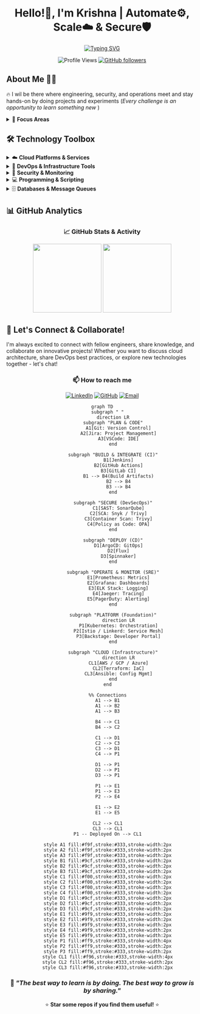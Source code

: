 <div align="center">
  
# Hello!👋, I'm Krishna | Automate⚙️, Scale☁️ & Secure🛡️

[![Typing SVG](https://readme-typing-svg.herokuapp.com?font=Fira+Code&size=30&duration=3000&pause=1000&color=36BCF7FF&center=true&width=600&lines=DevOps+Engineer+%7C+Cloud+Architect;DevSecOps+Specialist+%7C+SRE;Platform+Engineer+%7C+Infrastructure+Expert;Building+Scalable+Cloud+Solutions;🚀+Always+Learning+%7C+Always+Growing+🚀)](https://git.io/typing-svg)

![Profile Views](https://komarev.com/ghpvc/?username=Krishna4K2&label=Profile%20views&color=0e75b6&style=flat)
[![GitHub followers](https://img.shields.io/github/followers/Krishna4K2?label=Followers&style=social)](https://github.com/Krishna4K2?tab=followers)

</div>

## About Me 👨‍💻

🔥 I wil be there where engineering, security, and operations meet and stay hands-on by doing projects and experiments (*Every challenge is an opportunity to learn something new* )

<details>
<summary>🎯 <b>Focus Areas</b></summary>

- **DevOps & CI/CD**: Streamlining development workflows and deployment pipelines
- **DevSecOps**: Integrating security practices into every stage of the development lifecycle  
- **Cloud Architecture**: Designing and implementing robust multi-cloud solutions
- **Site Reliability Engineering**: Ensuring high availability and performance at scale
- **Platform Engineering**: Building developer-centric platforms and tooling

</details>

## 🛠️ Technology Toolbox

<details>
<summary>☁️ <b>Cloud Platforms & Services</b></summary>
<br>

![AWS](https://img.shields.io/badge/AWS-%23FF9900.svg?style=for-the-badge&logo=amazon-aws&logoColor=white)
![Azure](https://img.shields.io/badge/azure-%230072C6.svg?style=for-the-badge&logo=microsoftazure&logoColor=white)
![Google Cloud](https://img.shields.io/badge/GoogleCloud-%234285F4.svg?style=for-the-badge&logo=google-cloud&logoColor=white)
![DigitalOcean](https://img.shields.io/badge/DigitalOcean-%230167ff.svg?style=for-the-badge&logo=digitalOcean&logoColor=white)

</details>

<details>
<summary>🔧 <b>DevOps & Infrastructure Tools</b></summary>
<br>

**Container Technologies:**
![Docker](https://img.shields.io/badge/docker-%230db7ed.svg?style=for-the-badge&logo=docker&logoColor=white)
![Kubernetes](https://img.shields.io/badge/kubernetes-%23326ce5.svg?style=for-the-badge&logo=kubernetes&logoColor=white)
![Podman](https://img.shields.io/badge/podman-892CA0.svg?style=for-the-badge&logo=podman&logoColor=white)

**Infrastructure as Code:**
![Terraform](https://img.shields.io/badge/terraform-%235835CC.svg?style=for-the-badge&logo=terraform&logoColor=white)
![Ansible](https://img.shields.io/badge/ansible-%231A1918.svg?style=for-the-badge&logo=ansible&logoColor=white)
![Pulumi](https://img.shields.io/badge/pulumi-8A3391.svg?style=for-the-badge&logo=pulumi&logoColor=white)

**CI/CD & Automation:**
![Jenkins](https://img.shields.io/badge/jenkins-%232C5263.svg?style=for-the-badge&logo=jenkins&logoColor=white)
![GitHub Actions](https://img.shields.io/badge/github%20actions-%232671E5.svg?style=for-the-badge&logo=githubactions&logoColor=white)
![GitLab CI](https://img.shields.io/badge/gitlab%20ci-%23181717.svg?style=for-the-badge&logo=gitlab&logoColor=white)

</details>

<details>
<summary>🔐 <b>Security & Monitoring</b></summary>
<br>

**Monitoring & Observability:**
![Prometheus](https://img.shields.io/badge/Prometheus-E6522C?style=for-the-badge&logo=Prometheus&logoColor=white)
![Grafana](https://img.shields.io/badge/grafana-%23F46800.svg?style=for-the-badge&logo=grafana&logoColor=white)
![Datadog](https://img.shields.io/badge/datadog-%23632CA6.svg?style=for-the-badge&logo=datadog&logoColor=white)

**Security Tools:**
![Vault](https://img.shields.io/badge/vault-%23000000.svg?style=for-the-badge&logo=vault&logoColor=white)
![Falco](https://img.shields.io/badge/falco-%23005066.svg?style=for-the-badge&logo=falco&logoColor=white)
![Trivy](https://img.shields.io/badge/trivy-00979D.svg?style=for-the-badge&logo=trivy&logoColor=white)

</details>

<details>
<summary>💻 <b>Programming & Scripting</b></summary>
<br>

![Python](https://img.shields.io/badge/python-3670A0?style=for-the-badge&logo=python&logoColor=ffdd54)
![Go](https://img.shields.io/badge/go-%2300ADD8.svg?style=for-the-badge&logo=go&logoColor=white)
![Shell Script](https://img.shields.io/badge/shell_script-%23121011.svg?style=for-the-badge&logo=gnu-bash&logoColor=white)
![PowerShell](https://img.shields.io/badge/PowerShell-%235391FE.svg?style=for-the-badge&logo=powershell&logoColor=white)
![YAML](https://img.shields.io/badge/yaml-%23ffffff.svg?style=for-the-badge&logo=yaml&logoColor=151515)

</details>

<details>
<summary>🗄️ <b>Databases & Message Queues</b></summary>
<br>

![PostgreSQL](https://img.shields.io/badge/postgres-%23316192.svg?style=for-the-badge&logo=postgresql&logoColor=white)
![Redis](https://img.shields.io/badge/redis-%23DD0031.svg?style=for-the-badge&logo=redis&logoColor=white)
![Apache Kafka](https://img.shields.io/badge/Apache%20Kafka-000?style=for-the-badge&logo=apachekafka)
![MongoDB](https://img.shields.io/badge/MongoDB-%234ea94b.svg?style=for-the-badge&logo=mongodb&logoColor=white)
![ElasticSearch](https://img.shields.io/badge/-ElasticSearch-005571?style=for-the-badge&logo=elasticsearch)

</details>


## 📊 GitHub Analytics

<div align="center">
  
### 📈 GitHub Stats & Activity

<img height="180em" src="https://github-readme-stats.vercel.app/api?username=Krishna4K2&show_icons=true&theme=tokyonight&include_all_commits=true&count_private=true"/>
<img height="180em" src="https://github-readme-stats.vercel.app/api/top-langs/?username=Krishna4K2&layout=compact&langs_count=8&theme=tokyonight"/>

</div>

## 🤝 Let's Connect & Collaborate!

I'm always excited to connect with fellow engineers, share knowledge, and collaborate on innovative projects! Whether you want to discuss cloud architecture, share DevOps best practices, or explore new technologies together - let's chat!

<div align="center">

### 📫 How to reach me

[![LinkedIn](https://img.shields.io/badge/LinkedIn-%230077B5.svg?style=for-the-badge&logo=linkedin&logoColor=white)](https://www.linkedin.com/in/sai-krishna4k2/)
[![GitHub](https://img.shields.io/badge/github-%23121011.svg?style=for-the-badge&logo=github&logoColor=white)](https://github.com/Krishna4K2)
[![Email](https://img.shields.io/badge/Email-D14836?style=for-the-badge&logo=gmail&logoColor=white)](mailto:krishna.ch.tech@gmail.com)

</div>

<div align="center">

```mermaid
graph TD
    subgraph " "
        direction LR
        subgraph "PLAN & CODE"
            A1[Git: Version Control]
            A2[Jira: Project Management]
            A3[VSCode: IDE]
        end

        subgraph "BUILD & INTEGRATE (CI)"
            B1[Jenkins]
            B2[GitHub Actions]
            B3[GitLab CI]
            B1 --> B4(Build Artifacts)
            B2 --> B4
            B3 --> B4
        end

        subgraph "SECURE (DevSecOps)"
            C1[SAST: SonarQube]
            C2[SCA: Snyk / Trivy]
            C3[Container Scan: Trivy]
            C4[Policy as Code: OPA]
        end

        subgraph "DEPLOY (CD)"
            D1[ArgoCD: GitOps]
            D2[Flux]
            D3[Spinnaker]
        end

        subgraph "OPERATE & MONITOR (SRE)"
            E1[Prometheus: Metrics]
            E2[Grafana: Dashboards]
            E3[ELK Stack: Logging]
            E4[Jaeger: Tracing]
            E5[PagerDuty: Alerting]
        end

        subgraph "PLATFORM (Foundation)"
            direction LR
            P1[Kubernetes: Orchestration]
            P2[Istio / Linkerd: Service Mesh]
            P3[Backstage: Developer Portal]
        end

        subgraph "CLOUD (Infrastructure)"
            direction LR
            CL1[AWS / GCP / Azure]
            CL2[Terraform: IaC]
            CL3[Ansible: Config Mgmt]
        end
    end

    %% Connections
    A1 --> B1
    A1 --> B2
    A1 --> B3

    B4 --> C1
    B4 --> C2

    C1 --> D1
    C2 --> C3
    C3 --> D1
    C4 --> P1

    D1 --> P1
    D2 --> P1
    D3 --> P1

    P1 --> E1
    P1 --> E3
    P2 --> E4

    E1 --> E2
    E1 --> E5

    CL2 --> CL1
    CL3 --> CL1
    P1 -- Deployed On --> CL1

    style A1 fill:#f9f,stroke:#333,stroke-width:2px
    style A2 fill:#f9f,stroke:#333,stroke-width:2px
    style A3 fill:#f9f,stroke:#333,stroke-width:2px
    style B1 fill:#9cf,stroke:#333,stroke-width:2px
    style B2 fill:#9cf,stroke:#333,stroke-width:2px
    style B3 fill:#9cf,stroke:#333,stroke-width:2px
    style C1 fill:#f00,stroke:#333,stroke-width:2px
    style C2 fill:#f00,stroke:#333,stroke-width:2px
    style C3 fill:#f00,stroke:#333,stroke-width:2px
    style C4 fill:#f00,stroke:#333,stroke-width:2px
    style D1 fill:#9cf,stroke:#333,stroke-width:2px
    style D2 fill:#9cf,stroke:#333,stroke-width:2px
    style D3 fill:#9cf,stroke:#333,stroke-width:2px
    style E1 fill:#9f9,stroke:#333,stroke-width:2px
    style E2 fill:#9f9,stroke:#333,stroke-width:2px
    style E3 fill:#9f9,stroke:#333,stroke-width:2px
    style E4 fill:#9f9,stroke:#333,stroke-width:2px
    style E5 fill:#9f9,stroke:#333,stroke-width:2px
    style P1 fill:#ff9,stroke:#333,stroke-width:4px
    style P2 fill:#ff9,stroke:#333,stroke-width:2px
    style P3 fill:#ff9,stroke:#333,stroke-width:2px
    style CL1 fill:#f96,stroke:#333,stroke-width:4px
    style CL2 fill:#f96,stroke:#333,stroke-width:2px
    style CL3 fill:#f96,stroke:#333,stroke-width:2px
```

### 💭 *"The best way to learn is by doing. The best way to grow is by sharing."*

⭐ **Star some repos if you find them useful!** ⭐

</div>
